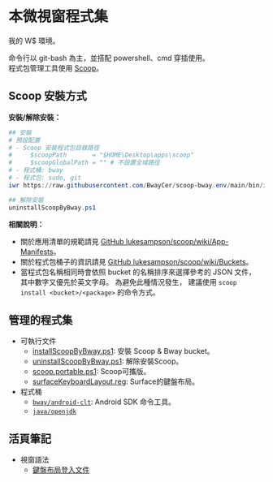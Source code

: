 本微視窗程式集
=======

我的 W$ 環境。

命令行以 git-bash 為主，並搭配 powershell、cmd 穿插使用。<br>
程式包管理工具使用 [Scoop](https://scoop.sh)。


## Scoop 安裝方式

**安裝/解除安裝：**

```powershell
## 安裝
# 預設配置
# - Scoop 安裝程式包目錄路徑
#     $scoopPath       = "$HOME\Desktop\apps\scoop"
#     $scoopGlobalPath = "" # 不設置全域路徑
# - 程式桶: bway
# - 程式包: sudo, git
iwr https://raw.githubusercontent.com/BwayCer/scoop-bway.env/main/bin/installScoopByBway.ps1 | iex

## 解除安裝
uninstallScoopByBway.ps1
```

**相關說明：**

  * 關於應用清單的規範請見 [GitHub lukesampson/scoop/wiki/App-Manifests](https://github.com/lukesampson/scoop/wiki/App-Manifests)。
  * 關於程式包桶子的資訊請見 [GitHub lukesampson/scoop/wiki/Buckets](https://github.com/lukesampson/scoop/wiki/Buckets)。
  * 當程式包名稱相同時會依照 bucket 的名稱排序來選擇參考的 JSON 文件，
    其中數字又優先於英文字母。
    為避免此種情況發生，
    建議使用 `scoop install <bucket>/<package>` 的命令方式。


## 管理的程式集

* 可執行文件
  * [installScoopByBway.ps1](./bin/installScoopByBway.ps1): 安裝 Scoop & Bway bucket。
  * [uninstallScoopByBway.ps1](./bin/uninstallScoopByBway.ps1): 解除安裝Scoop。
  * [scoop.portable.ps1](./bin/scoop.portable.ps1): Scoop可攜版。
  * [surfaceKeyboardLayout.reg](./bin/surfaceKeyboardLayout.reg): Surface的鍵盤布局。
* 程式桶
  * [`bway/android-clt`](./looseLeaf/bucket/android-clt.md): Android SDK 命令工具。
  * [`java/openjdk`](https://github.com/ScoopInstaller/Java/blob/master/bucket/openjdk.json)


## 活頁筆記

* 視窗語法
  * [鍵盤布局登入文件](./looseLeaf/windowsCode/keyboardLayoutRegistry.md)

